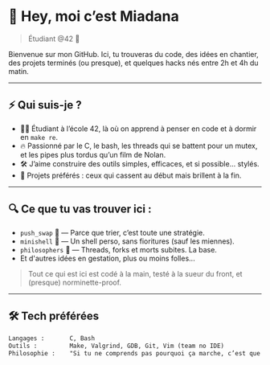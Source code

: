 # 👋 Hey, moi c’est Miadana

> Étudiant @42 🚀

Bienvenue sur mon GitHub. Ici, tu trouveras du code, des idées en chantier, des projets terminés (ou presque), et quelques hacks nés entre 2h et 4h du matin.  

---

## ⚡ Qui suis-je ?

- 🧑‍💻 Étudiant à l’école 42, là où on apprend à penser en code et à dormir en `make re`.
- 🔥 Passionné par le C, le bash, les threads qui se battent pour un mutex, et les pipes plus tordus qu’un film de Nolan.
- 🛠️ J’aime construire des outils simples, efficaces, et si possible... stylés.
- 🧩 Projets préférés : ceux qui cassent au début mais brillent à la fin.

---

## 🔍 Ce que tu vas trouver ici :

- `push_swap` 🥞 — Parce que trier, c’est toute une stratégie.
- `minishell` 🐚 — Un shell perso, sans fioritures (sauf les miennes).
- `philosophers` 🍝 — Threads, forks et morts subites. La base.
- Et d'autres idées en gestation, plus ou moins folles...

> Tout ce qui est ici est codé à la main, testé à la sueur du front, et (presque) norminette-proof.

---

## 🛠️ Tech préférées

```txt
Langages :       C, Bash
Outils :         Make, Valgrind, GDB, Git, Vim (team no IDE)
Philosophie :    "Si tu ne comprends pas pourquoi ça marche, c’est que ça va péter."
